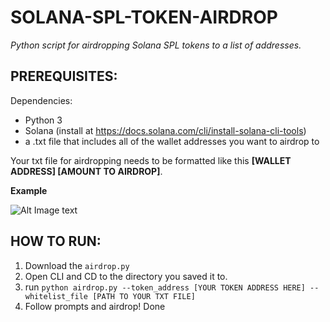 # SOLANA-SPL-TOKEN-AIRDROP
*Python script for airdropping Solana SPL tokens to a list of addresses.*

## **PREREQUISITES:**

Dependencies:
- Python 3
- Solana (install at https://docs.solana.com/cli/install-solana-cli-tools)
- a .txt file that includes all of the wallet addresses you want to airdrop to

Your txt file for airdropping needs to be formatted like this 
**[WALLET ADDRESS] [AMOUNT TO AIRDROP]**.

**Example**

![Alt Image text](https://i.imgur.com/o2VAjRB.jpg "")

## **HOW TO RUN:**

1. Download the `airdrop.py`
2. Open CLI and CD to the directory you saved it to.
3. run `python airdrop.py --token_address [YOUR TOKEN ADDRESS HERE] --whitelist_file [PATH TO YOUR TXT FILE]`
4. Follow prompts and airdrop! Done
